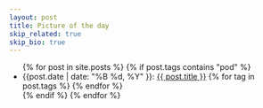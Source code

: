 ```yaml
---
layout: post
title: Picture of the day
skip_related: true
skip_bio: true
---
```


<div id="archive">
<ul>
{% for post in site.posts %}
  {% if post.tags contains "pod" %}
    <li {% if post.favorite %}class="favorite"{% endif %}>
      {{post.date | date: "%B %d, %Y" }}: <a href="{{ post.url }}">{{ post.title }}</a> {% for tag in post.tags %} {% endfor %}
    </li>
  {% endif %}
{% endfor %}
</ul>
</div>
